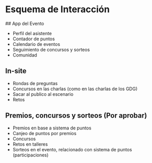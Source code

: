 # Esquema de Interacción

## App del Evento
- Perfil del asistente
- Contador de puntos
- Calendario de eventos
- Seguimiento de concursos y sorteos
- Comunidad

## In-site
- Rondas de preguntas
- Concursos en las charlas (como en las charlas de los GDG)
- Sacar al publico al escenario
- Retos

## Premios, concursos y sorteos (Por aprobar)
- Premios en base a sistema de puntos
- Canjeo de puntos por premios
- Concursos
- Retos en talleres
- Sorteos en el evento, relacionado con sistema de puntos (participaciones)
